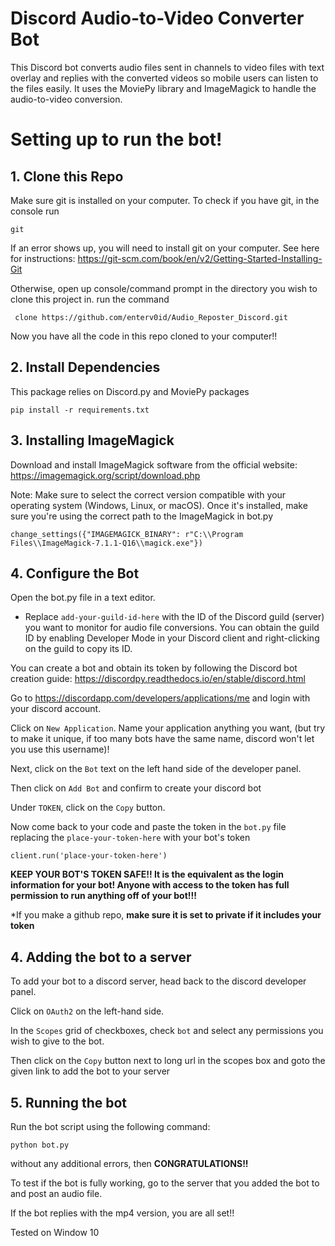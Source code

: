 # Discord Audio-to-Video Converter Bot

This Discord bot converts audio files sent in channels to video files with text overlay and replies with the converted videos so mobile users can listen to the files easily. It uses the MoviePy library and ImageMagick to handle the audio-to-video conversion.


# Setting up to run the bot!

## 1. Clone this Repo
Make sure git is installed on your computer. To check if you have git, in the console run
```
git
```
If an error shows up, you will need to install git on your computer. See here for instructions: https://git-scm.com/book/en/v2/Getting-Started-Installing-Git

Otherwise, open up console/command prompt in the directory you wish to clone this project in.
run the command
```
 clone https://github.com/enterv0id/Audio_Reposter_Discord.git
```
Now you have all the code in this repo cloned to your computer!!


## 2. Install Dependencies
 This package relies on Discord.py and MoviePy packages
```
pip install -r requirements.txt
```

## 3. Installing ImageMagick
Download and install ImageMagick software from the official website:
https://imagemagick.org/script/download.php

Note: Make sure to select the correct version compatible with your operating system (Windows, Linux, or macOS).
Once it's installed, make sure you're using the correct path to the ImageMagick in bot.py

``change_settings({"IMAGEMAGICK_BINARY": r"C:\\Program Files\\ImageMagick-7.1.1-Q16\\magick.exe"})``

## 4. Configure the Bot
Open the bot.py file in a text editor.
- Replace `add-your-guild-id-here` with the ID of the Discord guild (server) you want to monitor for audio file conversions. You can obtain the guild ID by enabling Developer Mode in your Discord client and right-clicking on the guild to copy its ID.

You can create a bot and obtain its token by following the Discord bot creation guide: https://discordpy.readthedocs.io/en/stable/discord.html

Go to https://discordapp.com/developers/applications/me and login with your discord account. 

Click on `New Application`. Name your application anything you want, (but try to make it unique, if too many bots have the same name, discord won't let you use this username)! 

Next, click on the `Bot` text on the left hand side of the developer panel.

Then click on `Add Bot` and confirm to create your discord bot

Under `TOKEN`, click on the `Copy` button.

Now come back to your code and paste the token in the `bot.py` file replacing the `place-your-token-here` with your bot's token
```
client.run('place-your-token-here')
```

**KEEP YOUR BOT'S TOKEN SAFE!! It is the equivalent as the login information for your bot! Anyone with access to the token has full permission to run anything off of your bot!!!**

*If you make a github repo, **make sure it is set to private if it includes your token**

## 4. Adding the bot to a server

To add your bot to a discord server, head back to the discord developer panel. 

Click on `OAuth2` on the left-hand side. 

In the `Scopes` grid of checkboxes, check `bot` and select any permissions you wish to give to the bot. 

Then click on the `Copy` button next to long url in the scopes box and goto the given link to add the bot to your server


## 5. Running the bot

Run the bot script using the following command:
```
python bot.py
```

without any additional errors, then **CONGRATULATIONS!!**

To test if the bot is fully working, go to the server that you added the bot to and post an audio file.

If the bot replies with the mp4 version, you are all set!!

Tested on Window 10
